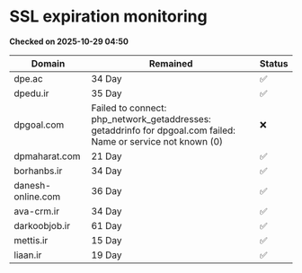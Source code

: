 # SSL expiration monitoring

**Checked on 2025-10-29 04:50**

| Domain | Remained | Status       |
|--------|----------|--------------|
| dpe.ac     | 34 Day   | ✅ |
| dpedu.ir     | 35 Day   | ✅ |
| dpgoal.com     | Failed to connect: php_network_getaddresses: getaddrinfo for dpgoal.com failed: Name or service not known (0)       | ❌ |
| dpmaharat.com     | 21 Day   | ✅ |
| borhanbs.ir     | 34 Day   | ✅ |
| danesh-online.com     | 36 Day   | ✅ |
| ava-crm.ir     | 34 Day   | ✅ |
| darkoobjob.ir     | 61 Day   | ✅ |
| mettis.ir     | 15 Day   | ✅ |
| liaan.ir     | 19 Day   | ✅ |

